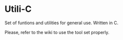 Utili-C
=======

Set of funtions and utilities for general use. Written in C.

Please, refer to the wiki to use the tool set properly.
